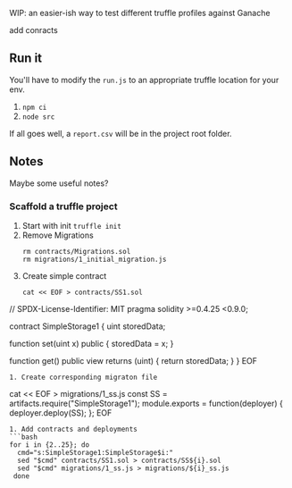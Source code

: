 WIP: an easier-ish way to test different truffle profiles against Ganache

add conracts

## Run it

You'll have to modify the `run.js` to an appropriate truffle location for your env.

1. `npm ci`
1. `node src`

If all goes well, a `report.csv` will be in the project root folder.

## Notes

Maybe some useful notes?

### Scaffold a truffle project

1. Start with init
   `truffle init`
1. Remove Migrations
   ```
   rm contracts/Migrations.sol
   rm migrations/1_initial_migration.js
   ```
1. Create simple contract
   ```
   cat << EOF > contracts/SS1.sol
// SPDX-License-Identifier: MIT
pragma solidity >=0.4.25 <0.9.0;

contract SimpleStorage1 {
  uint storedData;

  function set(uint x) public {
    storedData = x;
  }

  function get() public view returns (uint) {
    return storedData;
  }
}
EOF
   ```
1. Create corresponding migraton file
   ```
cat << EOF > migrations/1_ss.js
const SS = artifacts.require("SimpleStorage1");
module.exports = function(deployer) { deployer.deploy(SS); };
EOF
   ```
1. Add contracts and deployments
   ```bash
   for i in {2..25}; do
     cmd="s:SimpleStorage1:SimpleStorage$i:" 
     sed "$cmd" contracts/SS1.sol > contracts/SS${i}.sol
     sed "$cmd" migrations/1_ss.js > migrations/${i}_ss.js
    done
   ```
